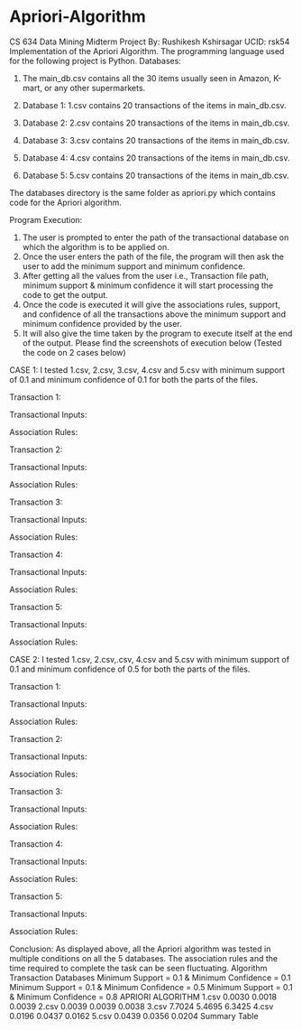 # Apriori-Algorithm

CS 634 Data Mining 
Midterm Project
By: Rushikesh Kshirsagar 
UCID: rsk54
Implementation of the Apriori Algorithm.
The programming language used for the following project is Python.
Databases:
1.	The main_db.csv contains all the 30 items usually seen in Amazon, K-mart, or any other supermarkets.

 
2.	Database 1: 1.csv contains 20 transactions of the items in main_db.csv.

 

3.	Database 2: 2.csv contains 20 transactions of the items in main_db.csv.
 
4.	Database 3: 3.csv contains 20 transactions of the items in main_db.csv.
 
5.	Database 4: 4.csv contains 20 transactions of the items in main_db.csv.

 
6.	Database 5: 5.csv contains 20 transactions of the items in main_db.csv.
 
The databases directory is the same folder as apriori.py which contains code for the Apriori algorithm. 

Program Execution:
1.	The user is prompted to enter the path of the transactional database on which the algorithm is to be applied on.
2.	Once the user enters the path of the file, the program will then ask the user to add the minimum support and minimum confidence.
3.	After getting all the values from the user i.e., Transaction file path, minimum support & minimum confidence it will start processing the code to get the output.
4.	Once the code is executed it will give the associations rules, support, and confidence of all the transactions above the minimum support and minimum confidence provided by the user.
5.	It will also give the time taken by the program to execute itself at the end of the output.
Please find the screenshots of execution below (Tested the code on 2 cases below)


































CASE 1: I tested 1.csv, 2.csv, 3.csv, 4.csv and 5.csv with minimum support of 0.1 and minimum confidence of 0.1 for both the parts of the files.

Transaction 1:

Transactional Inputs:

 

Association Rules:

 


Transaction 2:

Transactional Inputs:

 

Association Rules:

 



Transaction 3:

Transactional Inputs:

 

Association Rules:

 



Transaction 4: 

Transactional Inputs:

 

Association Rules:

 



Transaction 5:

Transactional Inputs:

 

Association Rules:

 


CASE 2: I tested 1.csv, 2.csv,.csv, 4.csv and 5.csv with minimum support of 0.1 and minimum confidence of 0.5 for both the parts of the files.

Transaction 1: 

Transactional Inputs:

 

Association Rules:

 
Transaction 2:

Transactional Inputs:
 
 

Association Rules:

 





Transaction 3:

Transactional Inputs:

 

Association Rules:

 



Transaction 4:

Transactional Inputs:

 

Association Rules:

 



Transaction 5:

Transactional Inputs:
 
Association Rules:
 



Conclusion:
As displayed above, all the Apriori algorithm was tested in multiple conditions on all the 5 databases. The association rules and the time required to complete the task can be seen fluctuating. 
Algorithm	Transaction Databases	Minimum Support = 0.1 & Minimum Confidence = 0.1	Minimum Support = 0.1 & Minimum Confidence = 0.5	Minimum Support = 0.1 & Minimum Confidence = 0.8
APRIORI ALGORITHM	1.csv	0.0030	0.0018	0.0039
	2.csv	0.0039	0.0039	0.0038
	3.csv	7.7024	5.4695	6.3425
	4.csv	0.0196	0.0437	0.0162
	5.csv	0.0439	0.0356	0.0204
Summary Table
